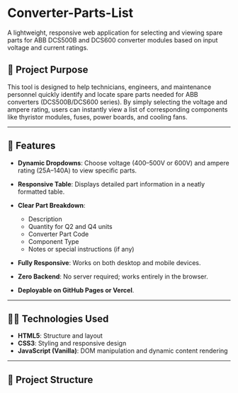# Converter-Parts-List

A lightweight, responsive web application for selecting and viewing spare parts for ABB DCS500B and DCS600 converter modules based on input voltage and current ratings.

## 🔧 Project Purpose

This tool is designed to help technicians, engineers, and maintenance personnel quickly identify and locate spare parts needed for ABB converters (DCS500B/DCS600 series). By simply selecting the voltage and ampere rating, users can instantly view a list of corresponding components like thyristor modules, fuses, power boards, and cooling fans.

---

## 🚀 Features

- **Dynamic Dropdowns**: Choose voltage (400–500V or 600V) and ampere rating (25A–140A) to view specific parts.
- **Responsive Table**: Displays detailed part information in a neatly formatted table.
- **Clear Part Breakdown**:
  - Description
  - Quantity for Q2 and Q4 units
  - Converter Part Code
  - Component Type
  - Notes or special instructions (if any)

- **Fully Responsive**: Works on both desktop and mobile devices.
- **Zero Backend**: No server required; works entirely in the browser.
- **Deployable on GitHub Pages or Vercel**.

---

## 🧑‍💻 Technologies Used

- **HTML5**: Structure and layout
- **CSS3**: Styling and responsive design
- **JavaScript (Vanilla)**: DOM manipulation and dynamic content rendering

---

## 📁 Project Structure
